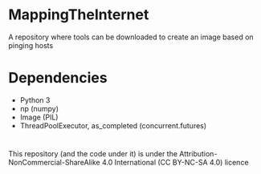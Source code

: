 # MappingTheInternet
A repository where tools can be downloaded to create an image based on pinging hosts

# Dependencies
- Python 3
- np (numpy)
- Image (PIL)
- ThreadPoolExecutor, as_completed (concurrent.futures)

#
This repository (and the code under it) is under the Attribution-NonCommercial-ShareAlike 4.0 International (CC BY-NC-SA 4.0) licence
